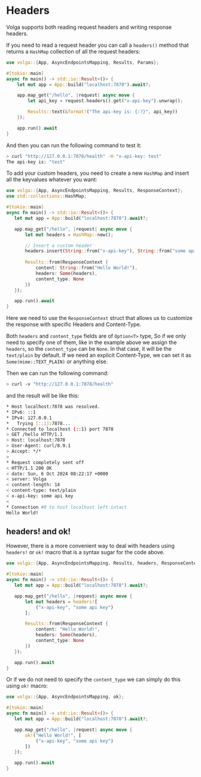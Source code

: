 # Headers

Volga supports both reading request headers and writing response headers. 

If you need to read a request header you can call a `headers()` method that returns a `HashMap` collection of all the request headers:
```rust
use volga::{App, AsyncEndpointsMapping, Results, Params};

#[tokio::main]
async fn main() -> std::io::Result<()> {
    let mut app = App::build("localhost:7878").await?;

    app.map_get("/hello", |request| async move {
        let api_key = request.headers().get("x-api-key").unwrap();

        Results::text(&format!("The api-key is: {:?}", api_key))
    });

    app.run().await
}
```
And then you can run the following command to test it:
```bash
> curl "http://127.0.0.1:7878/health" -H "x-api-key: test"
The api-key is: "test"
```
To add your custom headers, you need to create a new `HashMap` and insert all the keyvalues whatever you want:
```rust
use volga::{App, AsyncEndpointsMapping, Results, ResponseContext};
use std::collections::HashMap;

#[tokio::main]
async fn main() -> std::io::Result<()> {
   let mut app = App::build("localhost:7878").await?;

   app.map_get("/hello", |request| async move {
       let mut headers = HashMap::new();

       // Insert a custom header
       headers.insert(String::from("x-api-key"), String::from("some api key"));
       
       Results::from(ResponseContext {
           content: String::from("Hello World!"),
           headers: Some(headers),
           content_type: None
       })
   });

   app.run().await
}
```
Here we need to use the `ResponseContext` struct that allows us to customize the response with specific Headers and Content-Type.

Both `headers` and `content_type` fields are of `Option<T>` type, So if we only need to specify one of them, like in the example above we assign the `headers`, so the `content_type` can be `None`. In that case, it will be the `text/plain` by default. If we need an explicit Content-Type, we can set it as `Some(mime::TEXT_PLAIN)` or anything else.

Then we can run the following command:
```bash
> curl -v "http://127.0.0.1:7878/health"
```
and the result will be like this:
```bash
* Host localhost:7878 was resolved.
* IPv6: ::1
* IPv4: 127.0.0.1
*   Trying [::1]:7878...
* Connected to localhost (::1) port 7878
> GET /hello HTTP/1.1
> Host: localhost:7878
> User-Agent: curl/8.9.1
> Accept: */*
>
* Request completely sent off
< HTTP/1.1 200 OK
< date: Sun, 6 Oct 2024 08:22:17 +0000
< server: Volga
< content-length: 14
< content-type: text/plain
< x-api-key: some api key
<
* Connection #0 to host localhost left intact
Hello World!
```
## headers! and ok!
However, there is a more convenient way to deal with headers using `headers!` or `ok!` macro that is a syntax sugar for the code above.
```rust
use volga::{App, AsyncEndpointsMapping, Results, headers, ResponseContext};

#[tokio::main]
async fn main() -> std::io::Result<()> {
   let mut app = App::build("localhost:7878").await?;

   app.map_get("/hello", |request| async move {
       let mut headers = headers![
           ("x-api-key", "some api key")
       ];

       Results::from(ResponseContext {
           content: "Hello World!",
           headers: Some(headers),
           content_type: None
       })
   });

   app.run().await
}
```
Or if we do not need to specify the `content_type` we can simply do this using `ok!` macro:
```rust
use volga::{App, AsyncEndpointsMapping, ok};

#[tokio::main]
async fn main() -> std::io::Result<()> {
   let mut app = App::build("localhost:7878").await?;

   app.map_get("/hello", |request| async move {
       ok!("Hello World!", [
           ("x-api-key", "some api key")
       ])
   });

   app.run().await
}
```